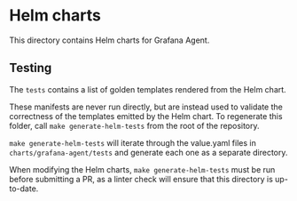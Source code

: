 # Helm charts

This directory contains Helm charts for Grafana Agent.

## Testing

The `tests` contains a list of golden templates rendered from the Helm chart.

These manifests are never run directly, but are instead used to validate the
correctness of the templates emitted by the Helm chart. To regenerate this
folder, call `make generate-helm-tests` from the root of the repository.

`make generate-helm-tests` will iterate through the value.yaml files in
`charts/grafana-agent/tests` and generate each one as a separate directory.

When modifying the Helm charts, `make generate-helm-tests` must be run before
submitting a PR, as a linter check will ensure that this directory is
up-to-date.
